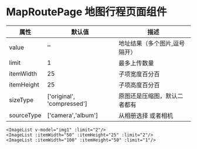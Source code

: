 # MapRoutePage 地图行程页面组件

|属性|默认值|描述
|---|---|---|
|value|''|地址结果（多个图片,逗号隔开）
|limit|1|最多上传数量
|itemWidth|25|子项宽度百分百
|itemHeight|25|子项高度百分百
|sizeType|['original', 'compressed']|原图还是压缩图，默认二者都有
|sourceType|['camera','album'] |从相册选择 或者相机

```vue
<ImageList v-model="img1" :limit="2"/>
<ImageList :itemWidth="50" :itemHeight="25" :limit="2"/>
<ImageList :itemWidth="100" :itemHeight="50" :limit="1"/>
```